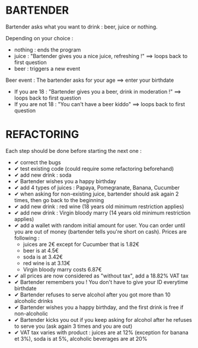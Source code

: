 BARTENDER
===

Bartender asks what you want to drink : beer, juice or nothing.

Depending on your choice :
- nothing : ends the program
- juice : "Bartender gives you a nice juice, refreshing !" ==> loops back to first question
- beer : triggers a new event

Beer event : The bartender asks for your age ==> enter your birthdate
- If you are 18 : "Bartender gives you a beer, drink in moderation !" ==> loops back to first question
- If you are not 18 : "You can't have a beer kiddo"  ==> loops back to first question


REFACTORING
===
Each step should be done before starting the next one :
- &#10004; correct the bugs
- &#10004; test existing code (could require some refactoring beforehand)
- &#10004; add new drink : soda
- &#10004; Bartender wishes you a happy birthday
- &#10004; add 4 types of juices : Papaya, Pomegranate, Banana, Cucumber
- &#10004; when asking for non-existing juice, bartender should ask again 2 times, then go back to the beginning
- &#10004; add new drink : red wine (18 years old minimum restriction applies)
- &#10004; add new drink : Virgin bloody marry (14 years old minimum restriction applies)
- &#10004; add a wallet with random initial amount for user. You can order until you are out of money (bartender tells you're
  short on cash). Prices are following :
  - juices are 2€ except for Cucumber that is 1.82€
  - beer is at 4.5€
  - soda is at 3.42€
  - red wine is at 3.13€
  - Virgin bloody marry costs 6.87€
- &#10004; all prices are now considered as "without tax", add a 18.82% VAT tax
- &#10004; Bartender remembers you ! You don't have to give your ID everytime birthdate
- &#10004; Bartender refuses to serve alcohol after you got more than 10 alcoholic drinks
- &#10004; Bartender wishes you a happy birthday, and the first drink is free if non-alcoholic
- &#10004; Bartender kicks you out if you keep asking for alcohol after he refuses to serve you (ask again 3 times and you are out)
- &#10004; VAT tax varies with product : juices are at 12% (exception for banana et 3%), soda is at 5%, alcoholic beverages are at 20%